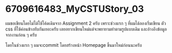 # 6709616483_MyCSTUStory_03



ผมขอเขียนโดยไม่ได้ใช้โค้ดเดิมจาก  Assignment 2 ครับ เพราะช่วงแรก ๆ ที่ผมได้ลองเริ่มเขียน ตัว css ที่ใช้ค่อนข้างทับกันเยอะครับ เลยอยากเขียนใหม่แต่จะพยายามทำตามรูปแบบเดิม และอ้างอิงข้อมูลจากงานก่อน ๆ ครับ

โดยในช่วงแรก ๆ ผมจะcommit โดยสร้างหน้า Homepage ขึ้นมาใหม่ก่อนนะครับ
